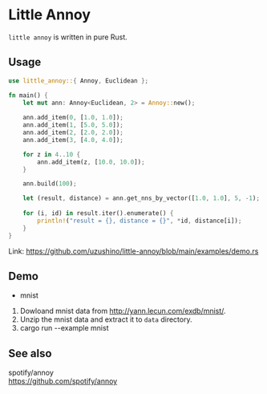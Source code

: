# Little Annoy

`little annoy` is written in pure Rust.

## Usage

```rust
use little_annoy::{ Annoy, Euclidean };

fn main() {
    let mut ann: Annoy<Euclidean, 2> = Annoy::new();
    
    ann.add_item(0, [1.0, 1.0]);
    ann.add_item(1, [5.0, 5.0]);
    ann.add_item(2, [2.0, 2.0]);
    ann.add_item(3, [4.0, 4.0]);

    for z in 4..10 {
        ann.add_item(z, [10.0, 10.0]);
    }

    ann.build(100);

    let (result, distance) = ann.get_nns_by_vector([1.0, 1.0], 5, -1);
   
    for (i, id) in result.iter().enumerate() {
        println!("result = {}, distance = {}", *id, distance[i]);
    }
}
```

Link: https://github.com/uzushino/little-annoy/blob/main/examples/demo.rs


## Demo

- mnist

1. Dowloand mnist data from http://yann.lecun.com/exdb/mnist/.
2. Unzip the mnist data and extract it to `data` directory. 
3. cargo run --example mnist

## See also

spotify/annoy  
https://github.com/spotify/annoy
